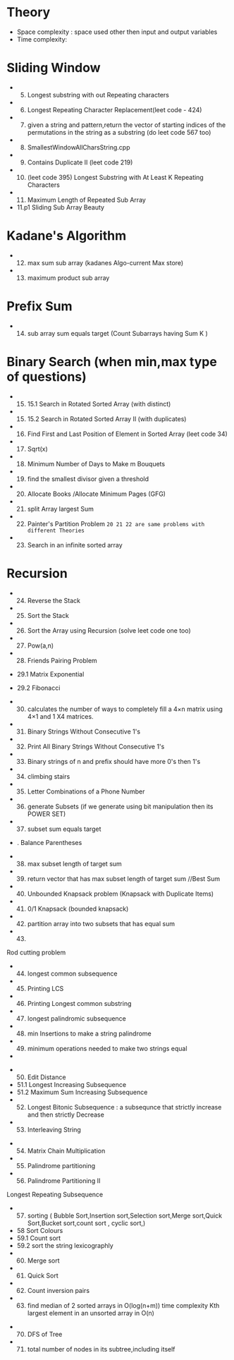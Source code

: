 <!-- Day 1 -->
# Theory 
-  Space complexity : space used other then input and output variables
- Time complexity: 

<!-- day2 --> 
# Sliding Window
- 5. Longest substring with out Repeating characters
- 6. Longest Repeating Character Replacement(leet code - 424)
- 7. given a string and pattern,return the vector of starting indices of the permutations in the string as a substring (do leet code 567 too)
- 8. SmallestWindowAllCharsString.cpp
- 9. Contains Duplicate II (leet code 219)
- 10. (leet code 395) Longest Substring with At Least K Repeating Characters 
- 11. Maximum Length of Repeated Sub Array 
- 11.p1 Sliding Sub Array Beauty
# Kadane's Algorithm
- 12.  max sum sub array (kadanes Algo-current Max store)
- 13. maximum product sub array
# Prefix Sum
- 14.  sub  array sum equals target (Count Subarrays having Sum K )



<!-- Day 3 : 18/01/2025 --> 
#  Binary Search (when min,max type of questions)
- 15. 15.1  Search in Rotated Sorted Array (with distinct)
- 15. 15.2  Search in Rotated Sorted Array II (with duplicates)
- 16. Find First and Last Position of Element in Sorted Array (leet code 34)
- 17. Sqrt(x)
- 18. Minimum Number of Days to Make m Bouquets
- 19. find the smallest divisor given a threshold
- 20. Allocate Books /Allocate Minimum Pages (GFG)
- 21. split Array largest Sum 
- 22. Painter's Partition Problem 
 `20 21 22 are same problems with different Theories`
- 23. Search in an infinite sorted array 




<!-- Day 4 : 20/01/2025 -->
# Recursion
- 24. Reverse the Stack
- 25. Sort the Stack
- 26. Sort the Array using Recursion (solve leet code one too)
- 27. Pow(a,n)
- 28. Friends Pairing Problem

<!-- Day 5: 21/01/2025 -->

- 29.1 Matrix Exponential
- 29.2 Fibonacci
- 30. calculates the number of ways to completely fill a 4×n matrix using 4×1 and 1 X4 matrices.
- 31.  Binary Strings Without Consecutive 1's
- 32. Print All Binary Strings Without Consecutive 1's
- 33. Binary strings of n and prefix should have more 0's then 1's
- 34. climbing stairs
- 35. Letter Combinations of a Phone Number
- 36. generate Subsets (if we generate using bit manipulation then its POWER SET)
- 37. subset sum equals target 

-  . Balance Parentheses


<!-- Day 6: 23/01/2025 -->

- 38. max subset  length of target sum
- 39. return vector that has max subset  length of target sum //Best Sum
- 40. Unbounded Knapsack problem  (Knapsack with Duplicate Items)
- 41. 0/1 Knapsack (bounded knapsack)
- 42. partition array into two subsets that has equal sum
- 43.     

 Rod cutting problem

 <!-- Day 7 25/01/2025 -->

- 44. longest common subsequence
- 45. Printing LCS
- 46.  Printing Longest common substring  
- 47.  longest palindromic subsequence 
- 48. min Insertions to make a string palindrome
- 49.  minimum operations needed to make two strings equal 
- 

<!-- Day 8: 27/01/2025 -->


- 50. Edit Distance 
- 51.1 Longest Increasing Subsequence
- 51.2 Maximum Sum Increasing Subsequence
- 52. Longest Bitonic Subsequence : a subsequnce that strictly increase and then strictly Decrease
- 53. Interleaving String


<!-- Day 9: 28/01/2025  PARTITON DP --> 
- 54. Matrix Chain Multiplication
- 55. Palindrome partitioning 
- 56. Palindrome Partitioning II 

Longest Repeating Subsequence


<!-- Day 10:  -->
- 57.  sorting   ( Bubble Sort,Insertion sort,Selection sort,Merge sort,Quick Sort,Bucket sort,count sort , cyclic sort,)
- 58 Sort Colours
- 59.1 Count sort
- 59.2 sort the string lexicographly
- 60. Merge sort
- 61. Quick Sort
- 62. Count inversion pairs
- 63. find median of 2 sorted arrays in O(log(n+m)) time complexity
Kth largest element in an unsorted array in O(n)


<!-- Day 11 31/01/2025 -->

- 70. DFS of Tree
- 71.  total number of nodes in its subtree,including itself
